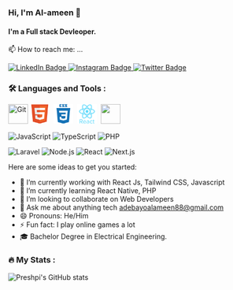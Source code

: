 ### Hi, I'm Al-ameen  👋 
#### I'm a Full stack Devleoper.

📫 How to reach me: ...

 <a href="https://www.linkedin.com/in/adebayo-al-ameen-351a34252/">
    <img src="https://img.shields.io/badge/LinkedIn-blue?style=for-the-badge&logo=linkedin&logoColor=white" alt="LinkedIn Badge"/>
  </a>
  
   <a href="https://www.instagram.com/alamadrid_d/">
    <img src="https://img.shields.io/badge/instagram-red?style=for-the-badge&logo=instagram&logoColor=white" alt="Instagram Badge"/>
  </a> 
  
  <a href="https://twitter.com/adebayoAlameen">
    <img src="https://img.shields.io/badge/Twitter-blue?style=for-the-badge&logo=twitter&logoColor=white" alt="Twitter Badge"/>
  </a> 
  
### :hammer_and_wrench: Languages and Tools :

<div>          
 <img src="https://cdn.jsdelivr.net/gh/devicons/devicon/icons/git/git-original.svg" title="Git" **alt="Git" width="40" height="40"/>
    <img src="https://github.com/devicons/devicon/blob/master/icons/html5/html5-original.svg" title="HTML5" alt="HTML" width="40" height="40"/>&nbsp;
    <img src="https://github.com/devicons/devicon/blob/master/icons/css3/css3-plain-wordmark.svg"  title="CSS3" alt="CSS" width="40" height="40"/>&nbsp;
    <img src="https://github.com/devicons/devicon/blob/master/icons/react/react-original-wordmark.svg" title="React" alt="React" width="40" height="40"/>&nbsp;
 <img src="https://cdn.jsdelivr.net/gh/devicons/devicon/icons/tailwindcss/tailwindcss-plain.svg" width="40" height="40" />&nbsp;
          
  ![JavaScript](https://img.shields.io/static/v1?style=for-the-badge&message=JavaScript&color=222222&logo=JavaScript&logoColor=F7DF1E&label=) ![TypeScript](https://img.shields.io/static/v1?style=for-the-badge&message=TypeScript&color=3178C6&logo=TypeScript&logoColor=FFFFFF&label=) ![PHP](https://img.shields.io/static/v1?style=for-the-badge&message=PHP&color=777BB4&logo=PHP&logoColor=FFFFFF&label=)

![Laravel](https://img.shields.io/static/v1?style=for-the-badge&message=Laravel&color=FF2D20&logo=Laravel&logoColor=FFFFFF&label=) ![Node.js](https://img.shields.io/static/v1?style=for-the-badge&message=Node.js&color=339933&logo=Node.js&logoColor=FFFFFF&label=) ![React](https://img.shields.io/static/v1?style=for-the-badge&message=React&color=222222&logo=React&logoColor=61DAFB&label=)  ![Next.js](https://img.shields.io/static/v1?style=for-the-badge&message=Next.js&color=000000&logo=Next.js&logoColor=FFFFFF&label=)


</div>


Here are some ideas to get you started:

- 🔭 I’m currently working with React Js, Tailwind CSS, Javascript
- 🌱 I’m currently learning React Native, PHP
- 👯 I’m looking to collaborate on Web Developers 
- 💬 Ask me about anything tech <a href="adebayoalameen88@gmail.com">adebayoalameen88@gmail.com</a>
- 😄 Pronouns: He/Him
- ⚡ Fun fact: I play online games a lot 
- 🎓 Bachelor Degree in Electrical Engineering.


### :fire: My Stats :
![Preshpi's GitHub stats](https://github-readme-stats.vercel.app/api?username=alamadrid01&show_icons=true&theme=synthwave)
<!--
**preshpi/preshpi** is a ✨ _special_ ✨ repository because its `README.md` (this file) appears on your GitHub profile.
-->

